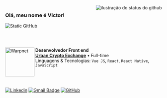 <img align='right' src="https://github-readme-stats.vercel.app/api?username=VictorLeandroo&show_icons=true&theme=transparent" alt="ilustração do status do github">

### Olá, meu nome é Victor!

<img src="https://img.shields.io/static/v1?label=Overview&message=Victor&color=0000ff&style=for-the-badge&logo=GitHub" alt="Static GitHub">

<br/><br/>

<img align="left" height="94px" width="94px" alt="Warpnet" src="https://lh3.googleusercontent.com/p/AF1QipPaBpPH6hdGbcku1YjdrycEwi5ALBJarCPgFsp9=s680-w680-h510-rw"/>

**Desenvolvedor Front end** \
[**Urban Crypto Exchange**](https://www.urbanexchange.com.br/) • Full-time \
Linguagens & Tecnologias: `Vue JS`, `React`, `React Native`, `JavaScript`\
<br/><br/><br/>


[![Linkedin](https://img.shields.io/badge/-Victor-blue?style=flat-square&logo=Linkedin&logoColor=white&link=https://www.linkedin.com/in/victor-eleuterio/)](https://www.linkedin.com/in/victor-eleuterio/)
[![Gmail Badge](https://img.shields.io/badge/-victorleandro430@gmail.com-006bed?style=flat-square&logo=Gmail&logoColor=white&link=mailto:victorleandro430@gmail.com)](mailto:victorleandro430@gmail.com)
[![GitHub](https://img.shields.io/github/followers/VictorLeandroo?label=follow&style=social)](https://github.com/VictorLeandroo)
